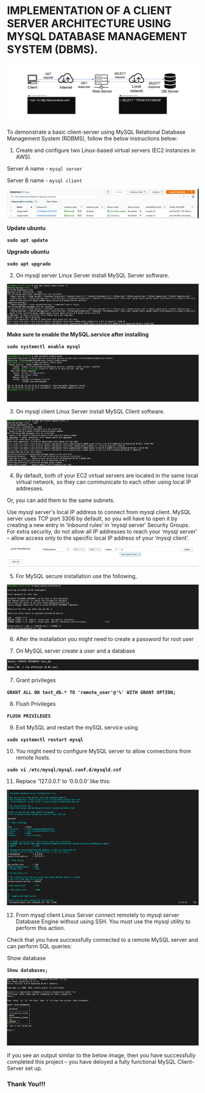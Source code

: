 # IMPLEMENTATION OF A CLIENT SERVER ARCHITECTURE USING MYSQL DATABASE MANAGEMENT SYSTEM (DBMS).




![Client Architecture](./images/client-server%20design.png)



To demonstrate a basic client-server using MySQL Relational Database Management System (RDBMS), follow the below instructions below:



1. Create and configure two Linux-based virtual servers (EC2 instances in AWS).


Server A name - `mysql server`

Server B name - `mysql client`


![AWS instance](./images/ec2-instance.png)


**Update ubuntu**

**`sudo apt update`**


**Upgrade ubuntu**


**`sudo apt upgrade`**



2. On mysql server Linux Server install MySQL Server software.


![Mysql server install](./images/mysql-server-install.png)


**Make sure to enable the MySQL.service after installing** 

**`sudo systemctl enable mysql`**

![MySQL status](./images/mysql-status.png)



3. On mysql client Linux Server install MySQL Client software.


![Mysql Client install](./images/mysql-client-install.png)


4. By default, both of your EC2 virtual servers are located in the same local virtual network, so they can communicate to each other using local IP addresses. 

Or, you can add them to the same subnets.


Use mysql server's local IP address to connect from mysql client. MySQL server uses TCP port 3306 by default, so you will have to open it by creating a new entry in ‘Inbound rules’ in ‘mysql server’ Security Groups. For extra security, do not allow all IP addresses to reach your ‘mysql server’ – allow access only to the specific local IP address of your ‘mysql client’.


![security group](./images/mysql-server-SG.png)


5. For MySQL secure installation use the following,


![secure install](./images/mysql_secure_installation.png)



6. After the installation you might need to create a password for root user




6. On MySQL server create a user and a database



![create database](./images/create-db.png)


7. Grant privileges

**`GRANT ALL ON test_db.* TO 'remote_user'@'%' WITH GRANT OPTION;`**

8. Flush Privileges

**`FLUSH PRIVILEGES`**


9. Exit MySQL and restart the mySQL service using 

**`sudo systemctl restart mysql`**


10. You might need to configure MySQL server to allow connections from remote hosts.


**`sudo vi /etc/mysql/mysql.conf.d/mysqld.cnf`**



11. Replace ‘127.0.0.1’ to ‘0.0.0.0’ like this:


![Configure MySQL server](./images/mysql-config.png)



12. From mysql client Linux Server connect remotely to mysql server Database Engine without using SSH. You must use the mysql utility to perform this action.

Check that you have successfully connected to a remote MySQL server and can perform SQL queries:


Show database


**`Show databases;`**

![show database](./images/show-database.png)



If you see an output similar to the below image, then you have successfully completed this project – you have deloyed a fully functional MySQL Client-Server set up.




### Thank You!!!